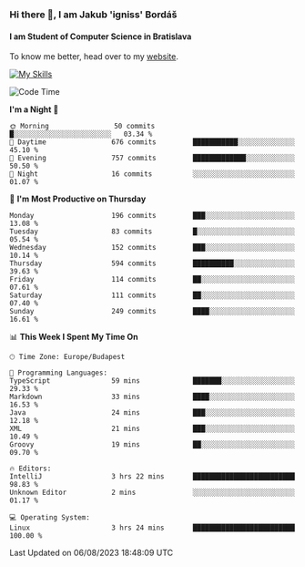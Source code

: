 ### Hi there 👋, I am Jakub 'igniss' Bordáš

#### I am Student of Computer Science in Bratislava
To know me better, head over to my [website](https://bordas.sk).

[![My Skills](https://skillicons.dev/icons?i=js,html,css,figma,svelte,java,kotlin,python,postgresql,typescript,nest,nodejs)](https://bordas.sk)


<!--START_SECTION:waka-->
![Code Time](http://img.shields.io/badge/Code%20Time-1%2C195%20hrs%2010%20mins-blue)

**I'm a Night 🦉** 

```text
🌞 Morning                50 commits          █░░░░░░░░░░░░░░░░░░░░░░░░   03.34 % 
🌆 Daytime                676 commits         ███████████░░░░░░░░░░░░░░   45.10 % 
🌃 Evening                757 commits         █████████████░░░░░░░░░░░░   50.50 % 
🌙 Night                  16 commits          ░░░░░░░░░░░░░░░░░░░░░░░░░   01.07 % 
```
📅 **I'm Most Productive on Thursday** 

```text
Monday                   196 commits         ███░░░░░░░░░░░░░░░░░░░░░░   13.08 % 
Tuesday                  83 commits          █░░░░░░░░░░░░░░░░░░░░░░░░   05.54 % 
Wednesday                152 commits         ███░░░░░░░░░░░░░░░░░░░░░░   10.14 % 
Thursday                 594 commits         ██████████░░░░░░░░░░░░░░░   39.63 % 
Friday                   114 commits         ██░░░░░░░░░░░░░░░░░░░░░░░   07.61 % 
Saturday                 111 commits         ██░░░░░░░░░░░░░░░░░░░░░░░   07.40 % 
Sunday                   249 commits         ████░░░░░░░░░░░░░░░░░░░░░   16.61 % 
```


📊 **This Week I Spent My Time On** 

```text
🕑︎ Time Zone: Europe/Budapest

💬 Programming Languages: 
TypeScript               59 mins             ███████░░░░░░░░░░░░░░░░░░   29.33 % 
Markdown                 33 mins             ████░░░░░░░░░░░░░░░░░░░░░   16.53 % 
Java                     24 mins             ███░░░░░░░░░░░░░░░░░░░░░░   12.18 % 
XML                      21 mins             ███░░░░░░░░░░░░░░░░░░░░░░   10.49 % 
Groovy                   19 mins             ██░░░░░░░░░░░░░░░░░░░░░░░   09.70 % 

🔥 Editors: 
IntelliJ                 3 hrs 22 mins       █████████████████████████   98.83 % 
Unknown Editor           2 mins              ░░░░░░░░░░░░░░░░░░░░░░░░░   01.17 % 

💻 Operating System: 
Linux                    3 hrs 24 mins       █████████████████████████   100.00 % 
```


 Last Updated on 06/08/2023 18:48:09 UTC
<!--END_SECTION:waka-->
